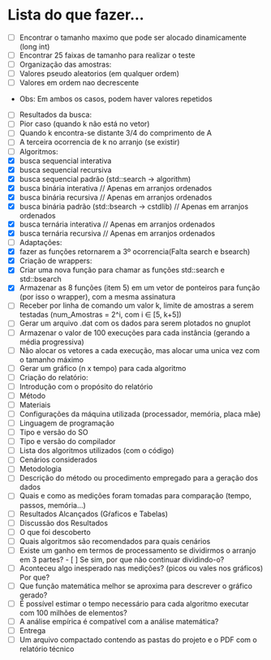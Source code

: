 # Lista do que fazer...

- [ ] Encontrar o tamanho maximo que pode ser alocado dinamicamente (long int)
- [ ] Encontrar 25 faixas de tamanho para realizar o teste
- [ ] Organização das amostras:
 - [ ] Valores pseudo aleatorios (em qualquer ordem)
 - [ ] Valores em ordem nao decrescente
 - Obs: Em ambos os casos, podem haver valores repetidos
- [ ] Resultados da busca:
 - [ ] Pior caso (quando k não está no vetor)
 - [ ] Quando k encontra-se distante 3/4 do comprimento de A
 - [ ] A terceira ocorrencia de k no arranjo (se existir)
- [ ] Algoritmos:
 - [x] busca sequencial interativa
 - [x] busca sequencial recursiva
 - [x] busca sequencial padrão (std::search -> algorithm)
 - [x] busca binária interativa                          // Apenas em arranjos ordenados
 - [x] busca binária recursiva                           // Apenas em arranjos ordenados
 - [x] busca binária padrão (std::bsearch -> cstdlib)    // Apenas em arranjos ordenados
 - [x] busca ternária interativa                         // Apenas em arranjos ordenados
 - [x] busca ternária recursiva                          // Apenas em arranjos ordenados
- [ ] Adaptações:
 - [x] fazer as funções retornarem a 3º ocorrencia(Falta search e bsearch)
- [x] Criação de wrappers:
 - [x] Criar uma nova função para chamar as funções std::search e std::bsearch
- [x] Armazenar as 8 funções (item 5) em um vetor de ponteiros para função (por isso o wrapper), com a mesma assinatura
- [ ] Receber por linha de comando um valor k, limite de amostras a serem testadas (num_Amostras = 2^i, com i ∈ [5, k+5])
- [ ] Gerar um arquivo .dat com os dados para serem plotados no gnuplot
- [ ] Armazenar o valor de 100 execuções para cada instância (gerando a média progressiva)
- [ ] Não alocar os vetores a cada execução, mas alocar uma unica vez com o tamanho máximo
- [ ] Gerar um gráfico (n x tempo) para cada algoritmo
- [ ] Criação do relatório:
 - [ ] Introdução com o propósito do relatório
 - [ ] Método
  - [ ] Materiais
   - [ ] Configurações da máquina utilizada (processador, memória, placa mãe)
   - [ ] Linguagem de programação
   - [ ] Tipo e versão do SO
   - [ ] Tipo e versão do compilador
   - [ ] Lista dos algoritmos utilizados (com o código)
   - [ ] Cenários considerados
  - [ ] Metodologia
   - [ ] Descrição do método ou procedimento empregado para a geração dos dados
   - [ ] Quais e como as medições foram tomadas para comparação (tempo, passos, memória...)
  - [ ] Resultados Alcançados (Gŕaficos e Tabelas)
  - [ ] Discussão dos Resultados
   - [ ] O que foi descoberto
   - [ ] Quais algoritmos são recomendados para quais cenários
   - [ ] Existe um ganho em termos de processamento se dividirmos o arranjo em 3 partes?
    - [ ] Se sim, por que não continuar dividindo-o?
   - [ ] Aconteceu algo inesperado nas medições? (picos ou vales nos gráficos) Por que?
   - [ ] Que função matemática melhor se aproxima para descrever o gráfico gerado?
   - [ ] É possível estimar o tempo necessário para cada algoritmo executar com 100 milhões de elementos?
   - [ ] A análise empírica é compatível com a análise matemática?
- [ ] Entrega
 - [ ] Um arquivo compactado contendo as pastas do projeto e o PDF com o relatório técnico
